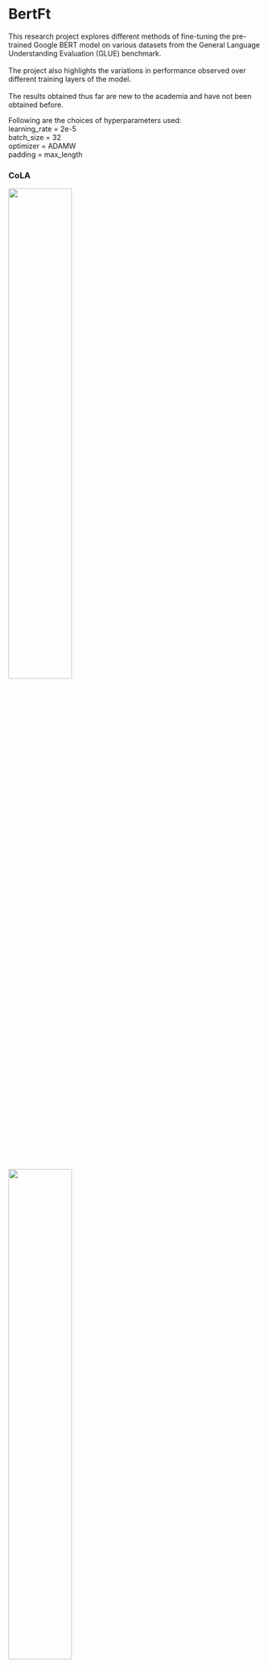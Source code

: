 # BertFt

This research project explores different methods of fine-tuning the pre-trained Google BERT model on various datasets from the General Language Understanding Evaluation (GLUE) benchmark.
<br> <br>
The project also highlights the variations in performance observed over different training layers of the model.
<br> <br>
The results obtained thus far are new to the academia and have not been obtained before.

Following are the choices of hyperparameters used: <br>
learning_rate = 2e-5 <br>
batch_size = 32 <br>
optimizer = ADAMW <br>
padding = max_length

<h3> CoLA </h2>

<img src = "https://github.com/RpM-Kinshuk/BertFt/assets/103813028/4d7baaa4-dd42-4f74-bcb2-fa57c33c3085" width = 50%>
<img src="https://github.com/RpM-Kinshuk/BertFt/assets/103813028/ac2b0a89-5084-45b0-99b3-2763f00d81b7" width = 50%>

<h3> MRPC </h3>

<img src="https://github.com/RpM-Kinshuk/BertFt/assets/103813028/6bccb453-f650-411e-b13e-732fd8514043" width = 50%>
<img src = "https://github.com/RpM-Kinshuk/BertFt/assets/103813028/f6237f00-d0b3-4f98-862b-d0dcb3eca87e" width = 50%>


<h3> QNLI </h3>

<img src="https://github.com/RpM-Kinshuk/BertFt/assets/103813028/ee68d381-93af-4784-ad52-082561d669d3" width = 50%>
<img src="https://github.com/RpM-Kinshuk/BertFt/assets/103813028/b91204dc-1f8c-4961-bece-45c00e8b090b" width = 50%>


<h3> RTE </h3>

<img src="https://github.com/RpM-Kinshuk/BertFt/assets/103813028/f217c0b2-4a44-4578-8de5-3a72398cca61" width = 50%>
<img src="https://github.com/RpM-Kinshuk/BertFt/assets/103813028/46cfa5bf-685f-4fea-af3a-d5e6bb2feea4" width = 50%>


<h3> SST-2 </h3>

<img src="https://github.com/RpM-Kinshuk/BertFt/assets/103813028/a3f9d4ac-6b84-48bd-a9b3-511c29af3d6b" width = 50%>
<img src="https://github.com/RpM-Kinshuk/BertFt/assets/103813028/de913a51-bd4e-46ae-8293-13f12b3d64c5" width = 50%>

<h3> STSB </h3>

<img src="https://github.com/RpM-Kinshuk/BertFt/assets/103813028/626a1e79-d680-451e-a1d3-976a7d18c61e" width = 50%>
<img src="https://github.com/RpM-Kinshuk/BertFt/assets/103813028/19d79ae0-7d7a-4752-9def-8a2d75333997" width = 50%>

<br> <br>
Script usage:

num_layers="0 1 2 3 4 5 6 8 10 12 18 24 30 36 72 74"
task_list="mrpc qnli qqp rte sst2 stsb wnli"
alpha_list="True False"
laynorm="False"
model="bert-base-uncased"
batch_size=32

for task in $task_list <br>
do <br>
    for alpha in $alpha_list <br>
    do <br>
        for layers in $num_layers <br>
        do <br>
            save_path="YOUR_SAVE_PATH" <br>
            OMP_NUM_THREADS=1 CUDA_VISIBLE_DEVICES=0 python bertft.py \
                --savepath "$save_path" \
                --epochs 3 \
                --model_name $model \
                --task_name "$task" \
                --max_length 128 \
                --batch_size $batch_size \
                --learning_rate "2e-5" \
                --seed 7 \
                --freeze True \
                --num_layers "$layers" \
                --alpha_ascending "$alpha" \
                --slow_tokenizer True \
                --pad_to_max_length True \
                --add_layer_norm $laynorm \
                --max_train_steps 1000 \
                --grad_acc_steps 1 \
                --accelerate False \
                --debug False <br>
        done <br>
    done <br>
done <br>

